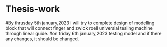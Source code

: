 # Thesis-work
#By thrusday 5th january,2023 i will try to complete design of modelling block that will connect finger and zwick roell universial tesiing machine through linear guide. 
#on friday 6th january,2023  testing model and if there any changes, it should be changed.
